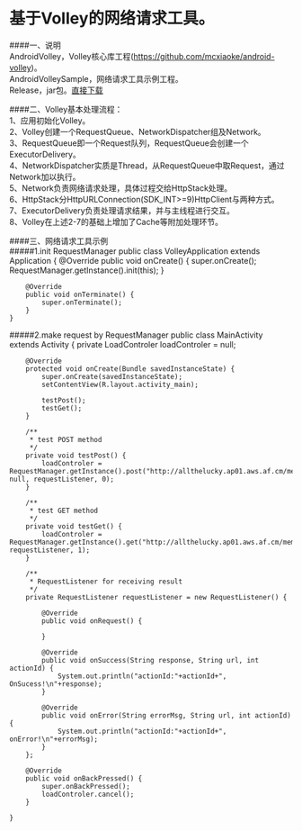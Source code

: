 基于Volley的网络请求工具。  
=====================
####一、说明  
AndroidVolley，Volley核心库工程(<https://github.com/mcxiaoke/android-volley>)。  
AndroidVolleySample，网络请求工具示例工程。  
Release，jar包。[直接下载](https://raw.githubusercontent.com/winfirm/android-volley-manager/master/Release/android_volley_manager_1.01.jar)

####二、Volley基本处理流程：  
1、应用初始化Volley。  
2、Volley创建一个RequestQueue、NetworkDispatcher组及Network。  
3、RequestQueue即一个Request队列，RequestQueue会创建一个ExecutorDelivery。  
4、NetworkDispatcher实质是Thread，从RequestQueue中取Request，通过Network加以执行。  
5、Network负责网络请求处理，具体过程交给HttpStack处理。  
6、HttpStack分HttpURLConnection(SDK_INT>=9)HttpClient与两种方式。  
7、ExecutorDelivery负责处理请求结果，并与主线程进行交互。  
8、Volley在上述2-7的基础上增加了Cache等附加处理环节。  

####三、网络请求工具示例  
#####1.init RequestManager
	public class VolleyApplication extends Application {
		@Override
		public void onCreate() {
			super.onCreate();
			RequestManager.getInstance().init(this);
		}
	
		@Override
		public void onTerminate() {
			super.onTerminate();
		}
	}

#####2.make request by RequestManager
	public class MainActivity extends Activity {
		private LoadControler loadControler = null;

		@Override
		protected void onCreate(Bundle savedInstanceState) {
			super.onCreate(savedInstanceState);
			setContentView(R.layout.activity_main);

			testPost();
			testGet();
		}
		
		/**
		 * test POST method
		 */
		private void testPost() {
			loadControler = RequestManager.getInstance().post("http://allthelucky.ap01.aws.af.cm/memoServer", null, requestListener, 0);
		}
		
		/**
		 * test GET method
		 */
		private void testGet() {
			loadControler = RequestManager.getInstance().get("http://allthelucky.ap01.aws.af.cm/memoServer", requestListener, 1);
		}

		/**
		 * RequestListener for receiving result
		 */
		private RequestListener requestListener = new RequestListener() {

			@Override
			public void onRequest() {

			}

			@Override
			public void onSuccess(String response, String url, int actionId) {
				System.out.println("actionId:"+actionId+", OnSucess!\n"+response);
			}

			@Override
			public void onError(String errorMsg, String url, int actionId) {
				System.out.println("actionId:"+actionId+", onError!\n"+errorMsg);
			}
		};

		@Override
		public void onBackPressed() {
			super.onBackPressed();
			loadControler.cancel();
		}

	}

